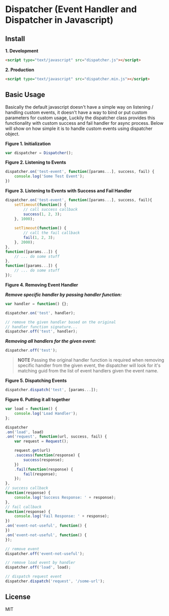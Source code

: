 Dispatcher (Event Handler and Dispatcher in Javascript)
====

<a name="install"></a>
## Install

**1. Development**
```html
<script type="text/javascript" src="dispatcher.js"></script>
```

**2. Production**
```html
<script type="text/javascript" src="dispatcher.min.js"></script>
```

<a name="basic"></a>
## Basic Usage

Basically the default javascript doesn't have a simple way on listening / handling custom events, it doesn't have a way to bind or put custom parameters for custom usage, Luckily the dispatcher class provides this functionality with custom success and fail handler for async process. Below will show on how simple it is to handle custom events using dispatcher object.

**Figure 1. Initialization**
```js
var dispatcher = Dispatcher();
```

**Figure 2. Listening to Events**
```js
dispatcher.on('test-event', function([params...], success, fail) {
    console.log('Some Test Event');
})
```

**Figure 3. Listening to Events with Success and Fail Handler**
```js
dispatcher.on('test-event', function([params...], success, fail){
    setTimeout(function() {
        // call success callback
        success(1, 2, 3);
    }, 1000);
    
    setTimeout(function() {
        // call the fail callback
        fail(1, 2, 3);
    }, 2000);
},
function([params...]) {
    // ... do some stuff
},
function([params...]) {
    // ... do some stuff
});
```

**Figure 4. Removing Event Handler**

***Remove specific handler by passing handler function:***
```js
var handler = function() {};

dispatcher.on('test', handler);

// remove the given handler based on the original
// handler function signature...
dispatcher.off('test', handler);
```

***Removing all handlers for the given event:***
```js
dispatcher.off('test');
```

>**NOTE** Passing the original handler function is required when removing specific handler from the given event, the dispatcher will look for it's matching guid from the list of event handlers given the event name.

**Figure 5. Dispatching Events**
```js
dispatcher.dispatch('test', [params...]);
```

**Figure 6. Putting it all together**
```js
var load = function() {
    console.log('Load Handler');
};

dispatcher
.on('load', load)
.on('request', function(url, success, fail) {
    var request = Request();

    request.get(url)
    .success(function(response) {
        success(response);
    })
    .fail(function(response) {
        fail(response);
    });
},
// success callback
function(response) {
    console.log('Success Response: ' + response);
},
// fail callback
function(response) {
    console.log('Fail Response: ' + response);
})
.on('event-not-useful', function() {
})
.on('event-not-useful', function() {
});

// remove event
dispatcher.off('event-not-useful');

// remove load event by handler
dispatcher.off('load', load);

// dispatch request event
dispatcher.dispatch('request', '/some-url');
```

<a name="license"></a>
## License
MIT